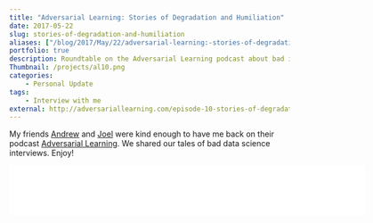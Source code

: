 ```yaml
---
title: "Adversarial Learning: Stories of Degradation and Humiliation"
date: 2017-05-22
slug: stories-of-degradation-and-humiliation
aliases: ["/blog/2017/May/22/adversarial-learning:-stories-of-degradation-and-humiliation/"]
portfolio: true
description: Roundtable on the Adversarial Learning podcast about bad intervew experiences.
Thumbnail: /projects/al10.png
categories:
    - Personal Update
tags:
    - Interview with me
external: http://adversariallearning.com/episode-10-stories-of-degradation-and-humiliation.html
---
```


My friends [Andrew](http://www.twitter.com/akm) and [Joel](http://www.twitter.com/joelgrus) were kind enough to have me back on their podcast [Adversarial Learning](http://adversariallearning.com/episode-10-stories-of-degradation-and-humiliation.html). We shared our tales of bad data science interviews. Enjoy!

<iframe style="border: none" src="//html5-player.libsyn.com/embed/episode/id/5378015/height/90/width/640/theme/custom/autonext/no/thumbnail/yes/autoplay/no/preload/no/no_addthis/no/direction/backward/render-playlist/no/custom-color/87A93A/" height="90" width="640" scrolling="no"  allowfullscreen webkitallowfullscreen mozallowfullscreen oallowfullscreen msallowfullscreen></iframe>
